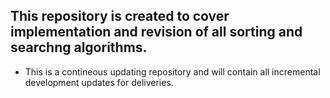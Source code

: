 ## This repository is created to cover implementation and revision of all sorting and searchng algorithms. 
* This is a contineous updating repository and will contain all incremental development updates for deliveries.